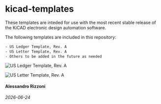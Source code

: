 # kicad-templates

These templates are inteded for use with the most recent stable release of the KiCAD electronic design automation software.

The following templates are included in this repository:

    - US Ledger Template, Rev. A
    - US Letter Template, Rev. A
    - Others to be added in the future as needed

![US Ledger Template, Rev. A]("./test/ledger/ledger.svg">)

![US Letter Template, Rev. A](<img src="./test/letter/letter.svg">)

#### Alessandro Rizzoni
###### 2026-06-24
